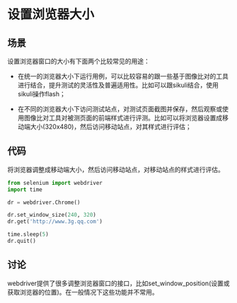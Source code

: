 设置浏览器大小
==============

场景
----
设置浏览器窗口的大小有下面两个比较常见的用途：

* 在统一的浏览器大小下运行用例，可以比较容易的跟一些基于图像比对的工具进行结合，提升测试的灵活性及普遍适用性。比如可以跟sikuli结合，使用sikuli操作flash；

* 在不同的浏览器大小下访问测试站点，对测试页面截图并保存，然后观察或使用图像比对工具对被测页面的前端样式进行评测。比如可以将浏览器设置成移动端大小(320x480)，然后访问移动站点，对其样式进行评估；

代码
----
将浏览器调整成移动端大小，然后访问移动站点，对移动站点的样式进行评估。

```python
from selenium import webdriver
import time

dr = webdriver.Chrome()

dr.set_window_size(240, 320)
dr.get('http://www.3g.qq.com')

time.sleep(5)
dr.quit()

```

讨论
----

webdriver提供了很多调整浏览器窗口的接口，比如set_window_position(设置或获取浏览器的位置)。在一般情况下这些功能并不常用。

